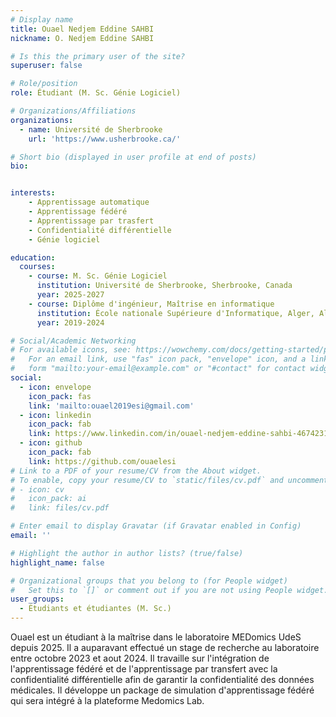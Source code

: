 ```yaml
---
# Display name
title: Ouael Nedjem Eddine SAHBI
nickname: O. Nedjem Eddine SAHBI

# Is this the primary user of the site?
superuser: false

# Role/position
role: Étudiant (M. Sc. Génie Logiciel)

# Organizations/Affiliations
organizations:
  - name: Université de Sherbrooke
    url: 'https://www.usherbrooke.ca/'

# Short bio (displayed in user profile at end of posts)
bio: 


interests:
    - Apprentissage automatique
    - Apprentissage fédéré
    - Apprentissage par trasfert
    - Confidentialité différentielle
    - Génie logiciel

education:
  courses:
    - course: M. Sc. Génie Logiciel
      institution: Université de Sherbrooke, Sherbrooke, Canada
      year: 2025-2027
    - course: Diplôme d'ingénieur, Maîtrise en informatique
      institution: École nationale Supérieure d'Informatique, Alger, Algérie
      year: 2019-2024

# Social/Academic Networking
# For available icons, see: https://wowchemy.com/docs/getting-started/page-builder/#icons
#   For an email link, use "fas" icon pack, "envelope" icon, and a link in the
#   form "mailto:your-email@example.com" or "#contact" for contact widget.
social:
  - icon: envelope
    icon_pack: fas
    link: 'mailto:ouael2019esi@gmail.com'
  - icon: linkedin
    icon_pack: fab
    link: https://www.linkedin.com/in/ouael-nedjem-eddine-sahbi-4674231b3?utm_source=share&utm_campaign=share_via&utm_content=profile&utm_medium=ios_app
  - icon: github
    icon_pack: fab
    link: https://github.com/ouaelesi
# Link to a PDF of your resume/CV from the About widget.
# To enable, copy your resume/CV to `static/files/cv.pdf` and uncomment the lines below.
# - icon: cv
#   icon_pack: ai
#   link: files/cv.pdf

# Enter email to display Gravatar (if Gravatar enabled in Config)
email: ''

# Highlight the author in author lists? (true/false)
highlight_name: false

# Organizational groups that you belong to (for People widget)
#   Set this to `[]` or comment out if you are not using People widget.
user_groups:
  - Étudiants et étudiantes (M. Sc.)
---
```


Ouael est un étudiant à la maîtrise dans le laboratoire MEDomics UdeS depuis 2025. Il a auparavant effectué un stage de recherche au laboratoire entre octobre 2023 et aout 2024. Il travaille sur l'intégration de l'apprentissage fédéré et de l'apprentissage par transfert avec la confidentialité différentielle afin de garantir la confidentialité des données médicales. Il développe un package de simulation d'apprentissage fédéré qui sera intégré à la plateforme Medomics Lab.
